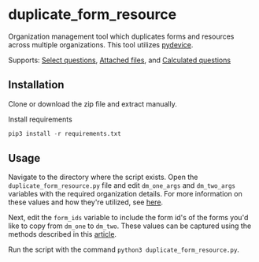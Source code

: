 # duplicate_form_resource
Organization management tool which duplicates forms and resources across multiple organizations. This tool utilizes [pydevice](https://github.com/aseli1/pydevice).

Supports:
[Select questions](https://docs.devicemagic.com/en/articles/392920-select-options-from-a-resource),
[Attached files](https://docs.devicemagic.com/en/articles/392966-attached-file), and [Calculated questions](https://docs.devicemagic.com/en/articles/392923-lookup-function-for-calculated-questions)

## Installation

Clone or download the zip file and extract manually.

Install requirements
```python
pip3 install -r requirements.txt
```

## Usage

Navigate to the directory where the script exists. Open the `duplicate_form_resource.py` file and edit `dm_one_args` and `dm_two_args` variables with the required organization details. For more information on these values and how they're utilized, see [here](https://github.com/aseli1/pydevice).

Next, edit the `form_ids` variable to include the form id's of the forms you'd like to copy from `dm_one` to `dm_two`. These values can be captured using the methods described in this [article](https://docs.devicemagic.com/en/articles/392940-forms-api).

Run the script with the command `python3 duplicate_form_resource.py`.
